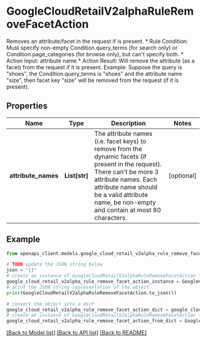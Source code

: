 # GoogleCloudRetailV2alphaRuleRemoveFacetAction

Removes an attribute/facet in the request if is present. * Rule Condition: Must specify non-empty Condition.query_terms (for search only) or Condition.page_categories (for browse only), but can't specify both. * Action Input: attribute name * Action Result: Will remove the attribute (as a facet) from the request if it is present. Example: Suppose the query is \"shoes\", the Condition.query_terms is \"shoes\" and the attribute name \"size\", then facet key \"size\" will be removed from the request (if it is present).

## Properties

Name | Type | Description | Notes
------------ | ------------- | ------------- | -------------
**attribute_names** | **List[str]** | The attribute names (i.e. facet keys) to remove from the dynamic facets (if present in the request). There can&#39;t be more 3 attribute names. Each attribute name should be a valid attribute name, be non-empty and contain at most 80 characters. | [optional] 

## Example

```python
from openapi_client.models.google_cloud_retail_v2alpha_rule_remove_facet_action import GoogleCloudRetailV2alphaRuleRemoveFacetAction

# TODO update the JSON string below
json = "{}"
# create an instance of GoogleCloudRetailV2alphaRuleRemoveFacetAction from a JSON string
google_cloud_retail_v2alpha_rule_remove_facet_action_instance = GoogleCloudRetailV2alphaRuleRemoveFacetAction.from_json(json)
# print the JSON string representation of the object
print(GoogleCloudRetailV2alphaRuleRemoveFacetAction.to_json())

# convert the object into a dict
google_cloud_retail_v2alpha_rule_remove_facet_action_dict = google_cloud_retail_v2alpha_rule_remove_facet_action_instance.to_dict()
# create an instance of GoogleCloudRetailV2alphaRuleRemoveFacetAction from a dict
google_cloud_retail_v2alpha_rule_remove_facet_action_from_dict = GoogleCloudRetailV2alphaRuleRemoveFacetAction.from_dict(google_cloud_retail_v2alpha_rule_remove_facet_action_dict)
```
[[Back to Model list]](../README.md#documentation-for-models) [[Back to API list]](../README.md#documentation-for-api-endpoints) [[Back to README]](../README.md)


